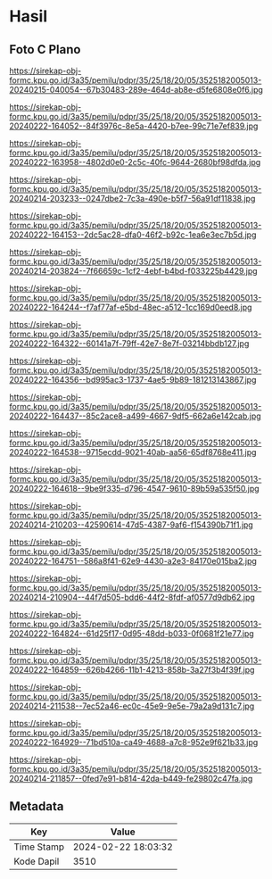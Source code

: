 # Hasil

## Foto C Plano

https://sirekap-obj-formc.kpu.go.id/3a35/pemilu/pdpr/35/25/18/20/05/3525182005013-20240215-040054--67b30483-289e-464d-ab8e-d5fe6808e0f6.jpg

https://sirekap-obj-formc.kpu.go.id/3a35/pemilu/pdpr/35/25/18/20/05/3525182005013-20240222-164052--84f3976c-8e5a-4420-b7ee-99c71e7ef839.jpg

https://sirekap-obj-formc.kpu.go.id/3a35/pemilu/pdpr/35/25/18/20/05/3525182005013-20240222-163958--4802d0e0-2c5c-40fc-9644-2680bf98dfda.jpg

https://sirekap-obj-formc.kpu.go.id/3a35/pemilu/pdpr/35/25/18/20/05/3525182005013-20240214-203233--0247dbe2-7c3a-490e-b5f7-56a91df11838.jpg

https://sirekap-obj-formc.kpu.go.id/3a35/pemilu/pdpr/35/25/18/20/05/3525182005013-20240222-164153--2dc5ac28-dfa0-46f2-b92c-1ea6e3ec7b5d.jpg

https://sirekap-obj-formc.kpu.go.id/3a35/pemilu/pdpr/35/25/18/20/05/3525182005013-20240214-203824--7f66659c-1cf2-4ebf-b4bd-f033225b4429.jpg

https://sirekap-obj-formc.kpu.go.id/3a35/pemilu/pdpr/35/25/18/20/05/3525182005013-20240222-164244--f7af77af-e5bd-48ec-a512-1cc169d0eed8.jpg

https://sirekap-obj-formc.kpu.go.id/3a35/pemilu/pdpr/35/25/18/20/05/3525182005013-20240222-164322--60141a7f-79ff-42e7-8e7f-03214bbdb127.jpg

https://sirekap-obj-formc.kpu.go.id/3a35/pemilu/pdpr/35/25/18/20/05/3525182005013-20240222-164356--bd995ac3-1737-4ae5-9b89-181213143867.jpg

https://sirekap-obj-formc.kpu.go.id/3a35/pemilu/pdpr/35/25/18/20/05/3525182005013-20240222-164437--85c2ace8-a499-4667-9df5-662a6e142cab.jpg

https://sirekap-obj-formc.kpu.go.id/3a35/pemilu/pdpr/35/25/18/20/05/3525182005013-20240222-164538--9715ecdd-9021-40ab-aa56-65df8768e411.jpg

https://sirekap-obj-formc.kpu.go.id/3a35/pemilu/pdpr/35/25/18/20/05/3525182005013-20240222-164618--9be9f335-d796-4547-9610-89b59a535f50.jpg

https://sirekap-obj-formc.kpu.go.id/3a35/pemilu/pdpr/35/25/18/20/05/3525182005013-20240214-210203--42590614-47d5-4387-9af6-f154390b71f1.jpg

https://sirekap-obj-formc.kpu.go.id/3a35/pemilu/pdpr/35/25/18/20/05/3525182005013-20240222-164751--586a8f41-62e9-4430-a2e3-84170e015ba2.jpg

https://sirekap-obj-formc.kpu.go.id/3a35/pemilu/pdpr/35/25/18/20/05/3525182005013-20240214-210904--44f7d505-bdd6-44f2-8fdf-af0577d9db62.jpg

https://sirekap-obj-formc.kpu.go.id/3a35/pemilu/pdpr/35/25/18/20/05/3525182005013-20240222-164824--61d25f17-0d95-48dd-b033-0f0681f21e77.jpg

https://sirekap-obj-formc.kpu.go.id/3a35/pemilu/pdpr/35/25/18/20/05/3525182005013-20240222-164859--626b4266-11b1-4213-858b-3a27f3b4f39f.jpg

https://sirekap-obj-formc.kpu.go.id/3a35/pemilu/pdpr/35/25/18/20/05/3525182005013-20240214-211538--7ec52a46-ec0c-45e9-9e5e-79a2a9d131c7.jpg

https://sirekap-obj-formc.kpu.go.id/3a35/pemilu/pdpr/35/25/18/20/05/3525182005013-20240222-164929--71bd510a-ca49-4688-a7c8-952e9f621b33.jpg

https://sirekap-obj-formc.kpu.go.id/3a35/pemilu/pdpr/35/25/18/20/05/3525182005013-20240214-211857--0fed7e91-b814-42da-b449-fe29802c47fa.jpg


## Metadata

| Key        | Value               |
| ---------- | ------------------- |
| Time Stamp | 2024-02-22 18:03:32 |
| Kode Dapil | 3510                |



